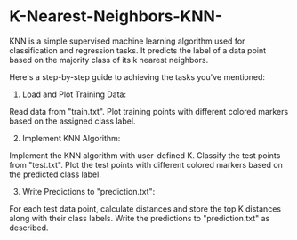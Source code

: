 # K-Nearest-Neighbors-KNN-
KNN is a simple supervised machine learning algorithm used for classification and regression tasks. It predicts the label of a data point based on the majority class of its k nearest neighbors.

Here's a step-by-step guide to achieving the tasks you've mentioned:

1. Load and Plot Training Data:

Read data from "train.txt".
Plot training points with different colored markers based on the assigned class label.

2. Implement KNN Algorithm:

Implement the KNN algorithm with user-defined K.
Classify the test points from "test.txt".
Plot the test points with different colored markers based on the predicted class label.

3. Write Predictions to "prediction.txt":

For each test data point, calculate distances and store the top K distances along with their class labels.
Write the predictions to "prediction.txt" as described.
